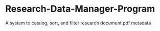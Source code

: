 # Research-Data-Manager-Program
A system to catalog, sort, and filter research document pdf metadata
